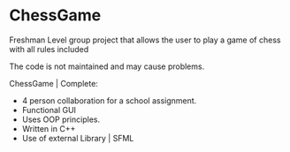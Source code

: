 # ChessGame
Freshman Level group project that allows the user to play a game of chess with all rules included

The code is not maintained and may cause problems.

ChessGame | Complete:
- 4 person collaboration for a school assignment.
- Functional GUI
- Uses OOP principles.
- Written in C++
- Use of external Library | SFML
